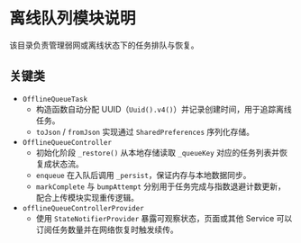 # 离线队列模块说明

该目录负责管理弱网或离线状态下的任务排队与恢复。

## 关键类
- `OfflineQueueTask`
  - 构造函数自动分配 UUID（`Uuid().v4()`）并记录创建时间，用于追踪离线任务。
  - `toJson` / `fromJson` 实现通过 `SharedPreferences` 序列化存储。
- `OfflineQueueController`
  - 初始化阶段 `_restore()` 从本地存储读取 `_queueKey` 对应的任务列表并恢复成状态流。
  - `enqueue` 在入队后调用 `_persist`，保证内存与本地数据同步。
  - `markComplete` 与 `bumpAttempt` 分别用于任务完成与指数退避计数更新，配合上传模块实现重传逻辑。
- `offlineQueueControllerProvider`
  - 使用 `StateNotifierProvider` 暴露可观察状态，页面或其他 Service 可以订阅任务数量并在网络恢复时触发续传。
